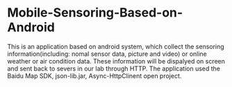 # Mobile-Sensoring-Based-on-Android
  This is an application based on android system, which collect the sensoring information(including: nomal sensor data, picture and video) or online weather or air condition data. These information will be dispalyed on screen and sent back to severs in our lab through HTTP.
  The application used the Baidu Map SDK, json-lib.jar, Async-HttpClinent open project.
